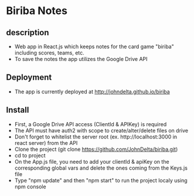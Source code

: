 # Biriba Notes

## description
- Web app in React.js which keeps notes for the card game "biriba" including scores, teams, etc.
- To save the notes the app utilizes the Google Drive API

## Deployment
- The app is currently deployed at http://johndelta.github.io/biriba

## Install
- First, a Google Drive API access (ClientId & APIKey) is required
- The API must have auth2 with scope to create/alter/delete files on drive
- Don't forget to whitelist the server root (ex. http://localhost:3000 in react server) from the API 
- Clone the project (git clone https://github.com/JohnDelta/biriba.git)
- cd to project
- On the App.js file, you need to add your clientId & apiKey on the corresponding global vars and delete the ones coming from the Keys.js file
- Type "npm update" and then "npm start" to run the project localy using npm console